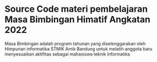 # Source Code materi pembelajaran Masa Bimbingan Himatif Angkatan 2022
<p>Masa Bimbingan adalah program tahunan yang diselenggarakan oleh Himpunan informatika STMIK Amik Bandung untuk melatih anggota baru menyesuaikan aktifitas sebagai mahasiswa teknik informatika</p>

